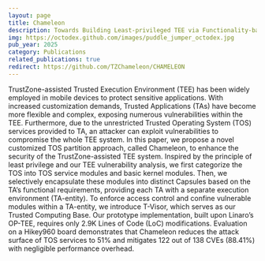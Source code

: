 ```yaml
---
layout: page
title: Chameleon
description: Towards Building Least-privileged TEE via Functionality-based Resource Re-grouping
img: https://octodex.github.com/images/puddle_jumper_octodex.jpg
pub_year: 2025
category: Publications
related_publications: true
redirect: https://github.com/TZChameleon/CHAMELEON
---
```


TrustZone-assisted Trusted Execution Environment (TEE) has been widely employed in mobile devices to protect sensitive applications. With increased customization demands, Trusted Applications (TAs) have become more flexible and complex, exposing numerous vulnerabilities within the TEE. Furthermore, due to the unrestricted Trusted Operating System (TOS) services provided to TA, an attacker can exploit vulnerabilities to compromise the whole TEE system. In this paper, we propose a novel customized TOS partition approach, called Chameleon, to enhance the security of the TrustZone-assisted TEE system. Inspired by the principle of least privilege and our TEE vulnerability analysis, we first categorize the TOS into TOS service modules and basic kernel modules. Then, we selectively encapsulate these modules into distinct Capsules based on the TA’s functional requirements, providing each TA with a separate execution environment (TA-entity). To enforce access control and confine vulnerable modules within a TA-entity, we introduce T-Visor, which serves as our Trusted Computing Base. Our prototype implementation, built upon Linaro’s OP-TEE, requires only 2.9K Lines of Code (LoC) modifications. Evaluation on a Hikey960 board demonstrates that Chameleon reduces the attack surface of TOS services to 51% and mitigates 122 out of 138 CVEs (88.41%) with negligible performance overhead.
